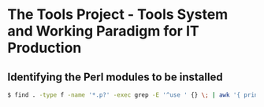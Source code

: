 # The Tools Project - Tools System and Working Paradigm for IT Production

## Identifying the Perl modules to be installed

```sh
$ find . -type f -name '*.p?' -exec grep -E '^use ' {} \; | awk '{ print $2 }' | grep -vE 'TTP|base|constant|if|overload|strict|warnings' | sed -e 's|;\s*$||' | sort -u | while read mod; do echo -n "testing $mod "; perl -e "use $mod;" 2>/dev/null && echo "OK" || echo "NOT OK"; done

```
